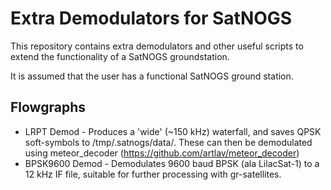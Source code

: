 # Extra Demodulators for SatNOGS
This repository contains extra demodulators and other useful scripts to extend the functionality of a SatNOGS groundstation.

It is assumed that the user has a functional SatNOGS ground station.

## Flowgraphs
* LRPT Demod - Produces a 'wide' (~150 kHz) waterfall, and saves QPSK soft-symbols to /tmp/.satnogs/data/. These can then be demodulated using meteor_decoder (https://github.com/artlav/meteor_decoder)
* BPSK9600 Demod - Demodulates 9600 baud BPSK (ala LilacSat-1) to a 12 kHz IF file, suitable for further processing with gr-satellites. 